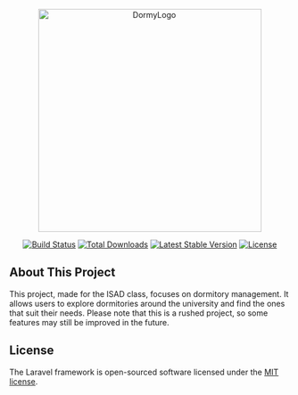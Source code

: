 <p align="center"><a href="https://github.com/Zensos/DORMY?tab=readme-ov-file" target="_blank"><img src="https://i.imgur.com/kiTfAKp.png" width="400" alt="DormyLogo"></a></p>

<p align="center">
<a href="https://github.com/laravel/framework/actions"><img src="https://github.com/laravel/framework/workflows/tests/badge.svg" alt="Build Status"></a>
<a href="https://packagist.org/packages/laravel/framework"><img src="https://img.shields.io/packagist/dt/laravel/framework" alt="Total Downloads"></a>
<a href="https://packagist.org/packages/laravel/framework"><img src="https://img.shields.io/packagist/v/laravel/framework" alt="Latest Stable Version"></a>
<a href="https://packagist.org/packages/laravel/framework"><img src="https://img.shields.io/packagist/l/laravel/framework" alt="License"></a>
</p>

## About This Project

This project, made for the ISAD class, focuses on dormitory management. It allows users to explore dormitories around the university and find the ones that suit their needs.
Please note that this is a rushed project, so some features may still be improved in the future.

## License

The Laravel framework is open-sourced software licensed under the [MIT license](https://opensource.org/licenses/MIT).
